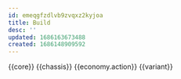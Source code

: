 ```yaml
---
id: emeqgfzdlvb9zvqxz2kyjoa
title: Build
desc: ''
updated: 1686163673488
created: 1686148909592
---
```


{{core}}
{{chassis}}
{{economy.action}}
{{variant}}